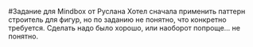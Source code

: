 #Задание для Mindbox от Руслана
Хотел сначала применить паттерн строитель для фигур, но по заданию не понятно, что конкретно требуется.
Сделать надо было хорошо, или наоборот попроще... не понятно.